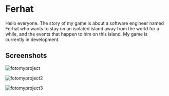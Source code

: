 # Ferhat
 Hello everyone. The story of my game is about a software engineer named Ferhat who wants to stay on an isolated island away from the world for a while, and the events that happen to him on this island. My game is currently in development.

## Screenshots
 
![fotomyproject](https://github.com/user-attachments/assets/1a3a86bd-e2a1-45c8-b76e-5bf909ad1296)

![fotomyproject2](https://github.com/user-attachments/assets/c866093d-3210-4ed5-9f4d-2c6450a96146)

![fotomyproject3](https://github.com/user-attachments/assets/998a7e48-db17-4377-a25a-2525c62fc525)

